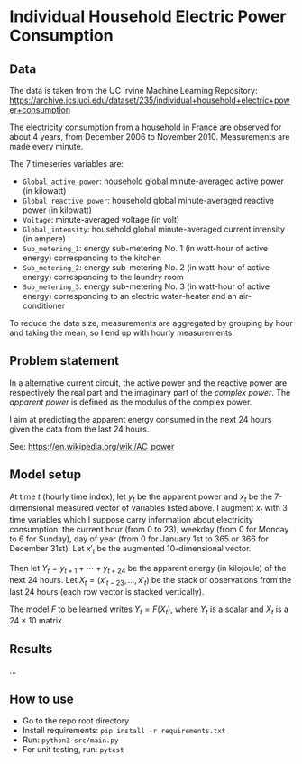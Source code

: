 # Individual Household Electric Power Consumption

## Data

The data is taken from the UC Irvine Machine Learning Repository: https://archive.ics.uci.edu/dataset/235/individual+household+electric+power+consumption

The electricity consumption from a household in France are observed for about 4 years, from December 2006 to November 2010. Measurements are made every minute.

The 7 timeseries variables are:

- `Global_active_power`: household global minute-averaged active power (in kilowatt)
- `Global_reactive_power`: household global minute-averaged reactive power (in kilowatt)
- `Voltage`: minute-averaged voltage (in volt)
- `Global_intensity`: household global minute-averaged current intensity (in  ampere)
- `Sub_metering_1`: energy sub-metering No. 1 (in watt-hour of active energy) corresponding to the kitchen
- `Sub_metering_2`: energy sub-metering No. 2 (in watt-hour of active energy) corresponding to the laundry room
- `Sub_metering_3`: energy sub-metering No. 3 (in watt-hour of active energy) corresponding to an electric water-heater and an air-conditioner

To reduce the data size, measurements are aggregated by grouping by hour and taking the mean, so I end up with hourly measurements.

## Problem statement

In a alternative current circuit, the active power and the reactive power are respectively the real part and the imaginary part of the *complex power*. The *apparent power* is defined as the modulus of the complex power.

I aim at predicting the apparent energy consumed in the next 24 hours given the data from the last 24 hours.

See: https://en.wikipedia.org/wiki/AC_power

## Model setup

At time $t$ (hourly time index), let $y_t$ be the apparent power and $x_t$ be the 7-dimensional measured vector of variables listed above. I augment $x_t$ with 3 time variables which I suppose carry information about electricity consumption: the current hour (from 0 to 23), weekday (from 0 for Monday to 6 for Sunday), day of year (from 0 for January 1st to 365 or 366 for December 31st). Let $x'_t$ be the augmented 10-dimensional vector.

Then let $Y_t = y_{t+1} + \cdots + y_{t+24}$ be the apparent energy (in kilojoule) of the next 24 hours. Let $X_t = (x'_{t-23}, \dots, x'_t)$ be the stack of observations from the last 24 hours (each row vector is stacked vertically).

The model $F$ to be learned writes $Y_t = F(X_t)$, where $Y_t$ is a scalar and $X_t$ is a $24 \times 10$ matrix.

## Results

...

## How to use

- Go to the repo root directory
- Install requirements: `pip install -r requirements.txt`
- Run: `python3 src/main.py`
- For unit testing, run: `pytest`

